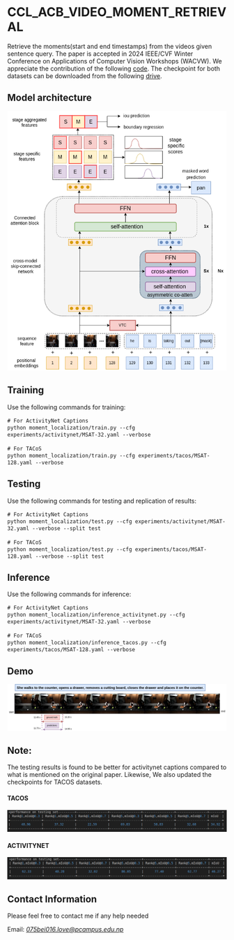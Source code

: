 # CCL_ACB_VIDEO_MOMENT_RETRIEVAL
Retrieve the moments(start and end timestamps) from the videos given sentence query. The paper is accepted in 2024 IEEE/CVF Winter Conference on Applications of Computer Vision Workshops (WACVW).
We appreciate the contribution of the following [code](https://github.com/mxingzhang90/MSAT).
The checkpoint for both datasets can be downloaded from the following [drive](https://drive.google.com/drive/folders/1WyxH4S46AKEJnOln7DxRys0QVURoVc5O?usp=sharing).

## Model architecture
![Video grounding model](Images/new_architecture_VTC_all.png)


## Training
Use the following commands for training:
```
# For ActivityNet Captions
python moment_localization/train.py --cfg experiments/activitynet/MSAT-32.yaml --verbose

# For TACoS
python moment_localization/train.py --cfg experiments/tacos/MSAT-128.yaml --verbose
```
## Testing
Use the following commands for testing and replication of results:
```
# For ActivityNet Captions
python moment_localization/test.py --cfg experiments/activitynet/MSAT-32.yaml --verbose --split test

# For TACoS
python moment_localization/test.py --cfg experiments/tacos/MSAT-128.yaml --verbose --split test
```

## Inference
Use the following commands for inference:
```
# For ActivityNet Captions
python moment_localization/inference_activitynet.py --cfg experiments/activitynet/MSAT-32.yaml --verbose

# For TACoS
python moment_localization/inference_tacos.py --cfg experiments/tacos/MSAT-128.yaml --verbose

```
## Demo
![Video grounding example](Images/tacos_demo.png)


## Note:
The testing results is found to be better for activitynet captions compared to what is mentioned on the original paper. Likewise, We also updated the checkpoints for TACOS datasets.

#### TACOS
![tacos best log](Images/tacos_best_log.png)

#### ACTIVITYNET
![activity best log](Images/activity_best_log.png)

## Contact Information
Please feel free to contact me if any help needed

Email: *075bei016.love@pcampus.edu.np*



